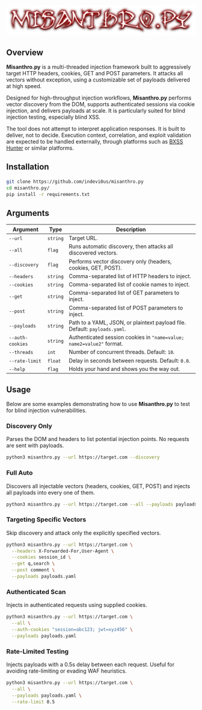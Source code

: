 ![Misanthropy Banner](assets/misanthro.py_banner.png)

## Overview
**Misanthro.py** is a multi-threaded injection framework built to aggressively target HTTP headers, cookies, GET and POST parameters. It attacks all vectors without exception, using a customizable set of payloads delivered at high speed.

Designed for high-throughput injection workflows, **Misanthro.py** performs vector discovery from the DOM, supports authenticated sessions via cookie injection, and delivers payloads at scale. It is particularly suited for blind injection testing, especially blind XSS.

The tool does not attempt to interpret application responses. It is built to deliver, not to decide. Execution context, correlation, and exploit validation are expected to be handled externally, through platforms such as [BXSS Hunter](https://bxsshunter.com/) or similar platforms.

## Installation
```bash
git clone https://github.com/indevi0us/misanthro.py
cd misanthro.py/
pip install -r requirements.txt
```

## Arguments

| Argument             | Type      | Description                                                                 |
|----------------------|-----------|-----------------------------------------------------------------------------|
| `--url`              | `string`  | Target URL.                                                                |
| `--all`              | `flag`    | Runs automatic discovery, then attacks all discovered vectors.             |
| `--discovery`        | `flag`    | Performs vector discovery only (headers, cookies, GET, POST).              |
| `--headers`          | `string`  | Comma-separated list of HTTP headers to inject.                            |
| `--cookies`          | `string`  | Comma-separated list of cookie names to inject.                            |
| `--get`              | `string`  | Comma-separated list of GET parameters to inject.                          |
| `--post`             | `string`  | Comma-separated list of POST parameters to inject.                         |
| `--payloads`         | `string`  | Path to a YAML, JSON, or plaintext payload file. Default: `payloads.yaml`. |
| `--auth-cookies`     | `string`  | Authenticated session cookies in `"name=value; name2=value2"` format.      |
| `--threads`          | `int`     | Number of concurrent threads. Default: `10`.                               |
| `--rate-limit`       | `float`   | Delay in seconds between requests. Default: `0.0`.                         |
| `--help`             | `flag`    | Holds your hand and shows you the way out.                                 |


## Usage
Below are some examples demonstrating how to use **Misanthro.py** to test for blind injection vulnerabilities.

### Discovery Only
Parses the DOM and headers to list potential injection points. No requests are sent with payloads.
```bash
python3 misanthro.py --url https://target.com --discovery
```

### Full Auto
Discovers all injectable vectors (headers, cookies, GET, POST) and injects all payloads into every one of them.
```bash
python3 misanthro.py --url https://target.com --all --payloads payloads.yaml
```

### Targeting Specific Vectors
Skip discovery and attack only the explicitly specified vectors.
```bash
python3 misanthro.py --url https://target.com \
  --headers X-Forwarded-For,User-Agent \
  --cookies session_id \
  --get q,search \
  --post comment \
  --payloads payloads.yaml
```

### Authenticated Scan
Injects in authenticated requests using supplied cookies.
```bash
python3 misanthro.py --url https://target.com \
  --all \
  --auth-cookies "session=abc123; jwt=xyz456" \
  --payloads payloads.yaml
```

### Rate-Limited Testing
Injects payloads with a 0.5s delay between each request. Useful for avoiding rate-limiting or evading WAF heuristics.
```bash
python3 misanthro.py --url https://target.com \
  --all \
  --payloads payloads.yaml \
  --rate-limit 0.5
```
